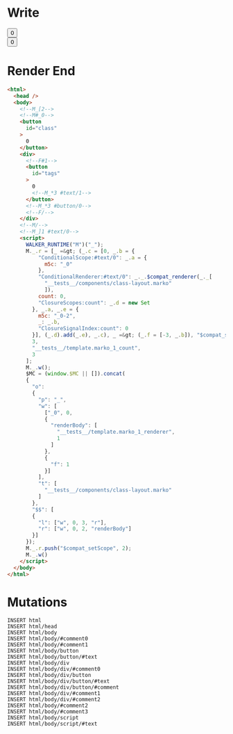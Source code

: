 # Write
  <!--M_[2--><!--M#_0--><button id=class>0</button><div><!--F#1--><button id=tags>0<!--M_*3 #text/1--></button><!--M_*3 #button/0--><!--F/--></div><!--M/--><!--M_]1 #text/0--><script>WALKER_RUNTIME("M")("_");M._.r=[_=>(_.c=[0,_.b={"ConditionalScope:#text/0":_.a={m5c:"_0"},"ConditionalRenderer:#text/0":_._.$compat_renderer(_._["__tests__/components/class-layout.marko"]),count:0,"ClosureScopes:count":_.d=new Set},_.a,_.e={m5c:"_0-2",_:_.b,"ClosureSignalIndex:count":0}],(_.d).add(_.e),_.c),_=>(_.f=[-3,_.b]),"$compat_setScope",3,"__tests__/template.marko_1_count",3];M._.w();$MC=(window.$MC||[]).concat({"o":{"p":"_","w":[["_0",0,{"renderBody":["__tests__/template.marko_1_renderer",1]},{"f":1}]],"t":["__tests__/components/class-layout.marko"]},"$$":[{"l":["w",0,3,"r"],"r":["w",0,2,"renderBody"]}]});M._.r.push("$compat_setScope",2);M._.w()</script>

# Render End
```html
<html>
  <head />
  <body>
    <!--M_[2-->
    <!--M#_0-->
    <button
      id="class"
    >
      0
    </button>
    <div>
      <!--F#1-->
      <button
        id="tags"
      >
        0
        <!--M_*3 #text/1-->
      </button>
      <!--M_*3 #button/0-->
      <!--F/-->
    </div>
    <!--M/-->
    <!--M_]1 #text/0-->
    <script>
      WALKER_RUNTIME("M")("_");
      M._.r = [_ =&gt; (_.c = [0, _.b = {
          "ConditionalScope:#text/0": _.a = {
            m5c: "_0"
          },
          "ConditionalRenderer:#text/0": _._.$compat_renderer(_._[
            "__tests__/components/class-layout.marko"
            ]),
          count: 0,
          "ClosureScopes:count": _.d = new Set
        }, _.a, _.e = {
          m5c: "_0-2",
          _: _.b,
          "ClosureSignalIndex:count": 0
        }], (_.d).add(_.e), _.c), _ =&gt; (_.f = [-3, _.b]), "$compat_setScope",
        3,
        "__tests__/template.marko_1_count",
        3
      ];
      M._.w();
      $MC = (window.$MC || []).concat(
      {
        "o":
        {
          "p": "_",
          "w": [
            ["_0", 0,
            {
              "renderBody": [
                "__tests__/template.marko_1_renderer",
                1
              ]
            },
            {
              "f": 1
            }]
          ],
          "t": [
            "__tests__/components/class-layout.marko"
          ]
        },
        "$$": [
        {
          "l": ["w", 0, 3, "r"],
          "r": ["w", 0, 2, "renderBody"]
        }]
      });
      M._.r.push("$compat_setScope", 2);
      M._.w()
    </script>
  </body>
</html>
```

# Mutations
```
INSERT html
INSERT html/head
INSERT html/body
INSERT html/body/#comment0
INSERT html/body/#comment1
INSERT html/body/button
INSERT html/body/button/#text
INSERT html/body/div
INSERT html/body/div/#comment0
INSERT html/body/div/button
INSERT html/body/div/button/#text
INSERT html/body/div/button/#comment
INSERT html/body/div/#comment1
INSERT html/body/div/#comment2
INSERT html/body/#comment2
INSERT html/body/#comment3
INSERT html/body/script
INSERT html/body/script/#text
```